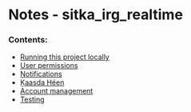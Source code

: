 Notes - sitka\_irg\_realtime
===

### Contents:

- [Running this project locally](running_locally.md)
- [User permissions](user_permissions.md)
- [Notifications](notifications.md)
- [Ḵaasda Héen](kaasda_heen.md)
- [Account management](account_management.md)
- [Testing](testing.md)